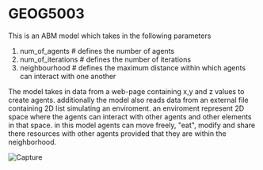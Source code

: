 # GEOG5003
This is an ABM model which takes in the following parameters

1)	num_of_agents # defines the number of agents
2)	num_of_iterations # defines the number of iterations
3)	neighbourhood # defines the maximum distance within which agents can interact with one another

The model takes in data from a web-page containing x,y and z values to create agents. additionally the model also reads data from an external file containing 2D list simulating an enviroment. an enviroment represent 2D space where the agents can interact with other agents and other elements in that space. in this model agents can move freely, "eat", modify and share there resources with other agents provided that they are within the neighborhood.


![Capture](https://user-images.githubusercontent.com/63342826/80732195-a6aa3200-8b14-11ea-9370-f1c8dfbc9bf6.PNG)

